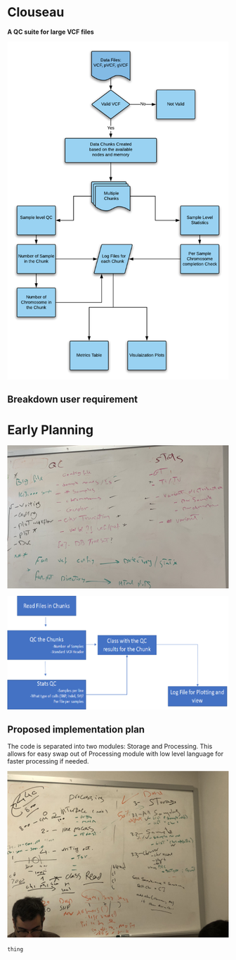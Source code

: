 # Clouseau
**A QC suite for large VCF files**

![mid_workflow](./plots/mid_workflow.png)

## Breakdown user requirement

# Early Planning 
![User requirement](./plots/requirement.jpg)

![Main Workflow](./plots/workflow.png)


## Proposed implementation plan ##

The code is separated into two modules: Storage and Processing. This allows for easy swap out of Processing module with low level language for faster processing if needed. 

![Proposed implementation](./plots/implementation_plan.jpg)

``` thing ```

